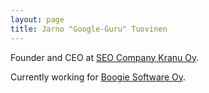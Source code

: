 ```yaml
---
layout: page
title: Jarno "Google-Guru" Tuovinen
---
```


Founder and CEO at [SEO Company Kranu Oy](https://www.kranu.fi/hakukoneoptimointi).

Currently working for [Boogie Software Oy](https://boogiesoftware.com/).

